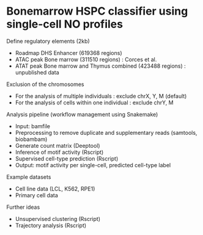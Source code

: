 # Bonemarrow HSPC classifier using single-cell NO profiles


Define regulatory elements (2kb)
- Roadmap DHS Enhancer (619368 regions)
- ATAC peak Bone marrow (311510 regions) : Corces et al.
- ATAT peak Bone marrow and Thymus combined (423488 regions) : unpublished data


Exclusion of the chromosomes
- For the analysis of multiple individuals : exclude chrX, Y, M (default)
- For the analysis of cells within one individual : exclude chrY, M


Analysis pipeline (workflow management using Snakemake)
- Input: bamfile 
- Preprocessing to remove duplicate and supplementary reads (samtools, biobambam)
- Generate count matrix (Deeptool)
- Inference of motif activity (Rscript)
- Supervised cell-type prediction (Rscript)
- Output: motif activity per single-cell, predicted cell-type label


Example datasets
- Cell line data (LCL, K562, RPE1)
- Primary cell data


Further ideas
- Unsupervised clustering (Rscript)
- Trajectory analysis (Rscript)
